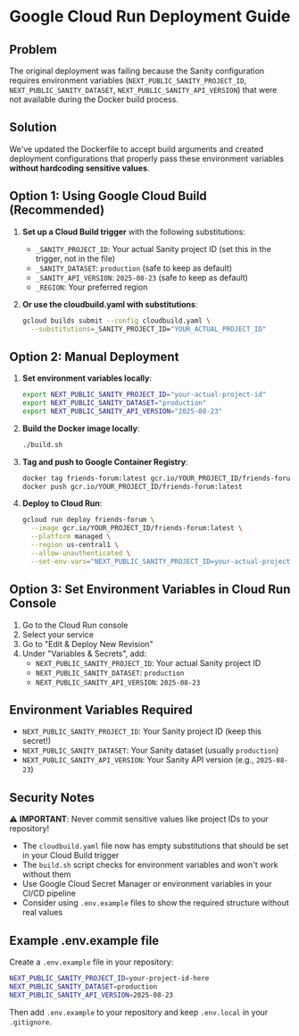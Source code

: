 # Google Cloud Run Deployment Guide

## Problem
The original deployment was failing because the Sanity configuration requires environment variables (`NEXT_PUBLIC_SANITY_PROJECT_ID`, `NEXT_PUBLIC_SANITY_DATASET`, `NEXT_PUBLIC_SANITY_API_VERSION`) that were not available during the Docker build process.

## Solution
We've updated the Dockerfile to accept build arguments and created deployment configurations that properly pass these environment variables **without hardcoding sensitive values**.

## Option 1: Using Google Cloud Build (Recommended)

1. **Set up a Cloud Build trigger** with the following substitutions:
   - `_SANITY_PROJECT_ID`: Your actual Sanity project ID (set this in the trigger, not in the file)
   - `_SANITY_DATASET`: `production` (safe to keep as default)
   - `_SANITY_API_VERSION`: `2025-08-23` (safe to keep as default)
   - `_REGION`: Your preferred region

2. **Or use the cloudbuild.yaml with substitutions**:
   ```bash
   gcloud builds submit --config cloudbuild.yaml \
     --substitutions=_SANITY_PROJECT_ID="YOUR_ACTUAL_PROJECT_ID"
   ```

## Option 2: Manual Deployment

1. **Set environment variables locally**:
   ```bash
   export NEXT_PUBLIC_SANITY_PROJECT_ID="your-actual-project-id"
   export NEXT_PUBLIC_SANITY_DATASET="production"
   export NEXT_PUBLIC_SANITY_API_VERSION="2025-08-23"
   ```

2. **Build the Docker image locally**:
   ```bash
   ./build.sh
   ```

3. **Tag and push to Google Container Registry**:
   ```bash
   docker tag friends-forum:latest gcr.io/YOUR_PROJECT_ID/friends-forum:latest
   docker push gcr.io/YOUR_PROJECT_ID/friends-forum:latest
   ```

4. **Deploy to Cloud Run**:
   ```bash
   gcloud run deploy friends-forum \
     --image gcr.io/YOUR_PROJECT_ID/friends-forum:latest \
     --platform managed \
     --region us-central1 \
     --allow-unauthenticated \
     --set-env-vars="NEXT_PUBLIC_SANITY_PROJECT_ID=your-actual-project-id,NEXT_PUBLIC_SANITY_DATASET=production,NEXT_PUBLIC_SANITY_API_VERSION=2025-08-23"
   ```

## Option 3: Set Environment Variables in Cloud Run Console

1. Go to the Cloud Run console
2. Select your service
3. Go to "Edit & Deploy New Revision"
4. Under "Variables & Secrets", add:
   - `NEXT_PUBLIC_SANITY_PROJECT_ID`: Your actual Sanity project ID
   - `NEXT_PUBLIC_SANITY_DATASET`: `production`
   - `NEXT_PUBLIC_SANITY_API_VERSION`: `2025-08-23`

## Environment Variables Required

- `NEXT_PUBLIC_SANITY_PROJECT_ID`: Your Sanity project ID (keep this secret!)
- `NEXT_PUBLIC_SANITY_DATASET`: Your Sanity dataset (usually `production`)
- `NEXT_PUBLIC_SANITY_API_VERSION`: Your Sanity API version (e.g., `2025-08-23`)

## Security Notes

⚠️ **IMPORTANT**: Never commit sensitive values like project IDs to your repository!

- The `cloudbuild.yaml` file now has empty substitutions that should be set in your Cloud Build trigger
- The `build.sh` script checks for environment variables and won't work without them
- Use Google Cloud Secret Manager or environment variables in your CI/CD pipeline
- Consider using `.env.example` files to show the required structure without real values

## Example .env.example file

Create a `.env.example` file in your repository:
```bash
NEXT_PUBLIC_SANITY_PROJECT_ID=your-project-id-here
NEXT_PUBLIC_SANITY_DATASET=production
NEXT_PUBLIC_SANITY_API_VERSION=2025-08-23
```

Then add `.env.example` to your repository and keep `.env.local` in your `.gitignore`.
